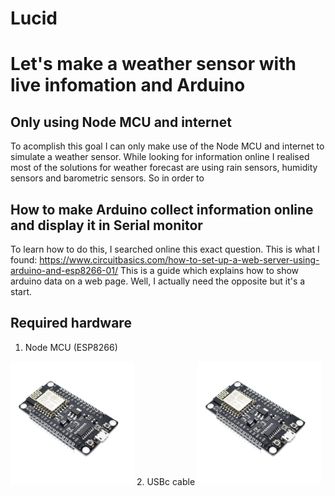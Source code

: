 # Lucid
# Let's make a weather sensor with live infomation and Arduino
## Only using Node MCU and internet
To acomplish this goal I can only make use of the Node MCU and internet to simulate a weather sensor.
While looking for information online I realised most of the solutions for weather forecast are using rain sensors, humidity sensors and barometric sensors.
So in order to 

## How to make Arduino collect information online and display it in Serial monitor
To learn how to do this, I searched online this exact question. This is what I found:
https://www.circuitbasics.com/how-to-set-up-a-web-server-using-arduino-and-esp8266-01/
This is a guide which explains how to show arduino data on a web page. Well, I actually need the opposite but it's a start.

## Required hardware
1. Node MCU (ESP8266)
<img width="198" alt=image src="https://github.com/Nikolai05/IoT3/blob/main/NodeMcu.jpg">
2. USBc cable
<img width="198" alt=image src="https://github.com/Nikolai05/IoT3/blob/main/NodeMcu.jpg">  

## 


 
